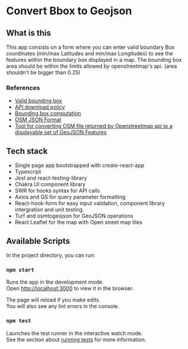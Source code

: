 # Convert Bbox to Geojson

## What is this

This app consists on a form where you can enter valid boundary Box coordinates (min/max Latitudes and min/max Longitudes) 
to see the features within the boundary box displayed in a map. 
The bounding box area should be within the limits allowed by openstreetmap's api. (area shouldn't be bigger than 0.25)

### References

* [Valid bounding box](https://wiki.openstreetmap.org/wiki/Bounding_Box)
* [API download policy](https://wiki.openstreetmap.org/wiki/Downloading_data)
* [Bounding box computation](https://wiki.openstreetmap.org/wiki/API_v0.6#Bounding_box_computation)
* [OSM JSON Format](http://overpass-api.de/output_formats.html#json)
* [Tool for converting OSM file returned by Openstreetmap api to a displayable set of GeoJSON Features](https://github.com/tyrasd/osmtogeojson)

## Tech stack

* Single page app bootstrapped with create-react-app
* Typescript
* Jest and react-testing-library
* Chakra UI component library
* SWR for hooks syntax for API calls
* Axios and QS for query parameter formatting
* React-hook-form for easy input validation, component library intergration and unit testing.
* Turf and osmtogeojson for GeoJSON operations
* React Leaflet for the map with Open street map tiles

## Available Scripts

In the project directory, you can run:

### `npm start`

Runs the app in the development mode.\
Open [http://localhost:3000](http://localhost:3000) to view it in the browser.

The page will reload if you make edits.\
You will also see any lint errors in the console.

### `npm test`

Launches the test runner in the interactive watch mode.\
See the section about [running tests](https://facebook.github.io/create-react-app/docs/running-tests) for more information.

